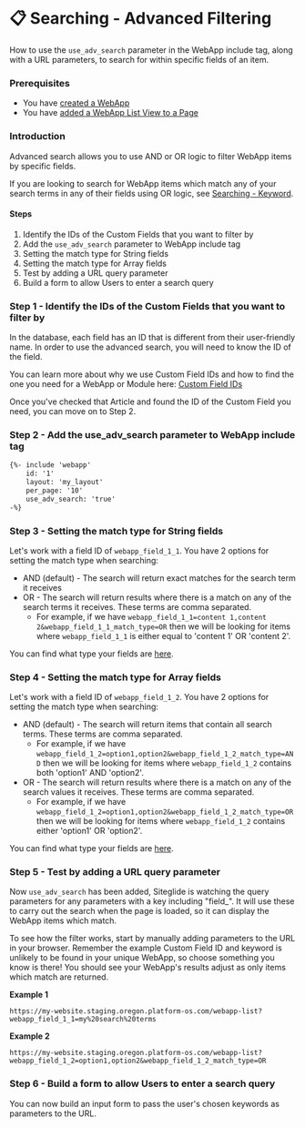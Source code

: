 # 📋 Searching - Advanced Filtering

How to use the `use_adv_search` parameter in the WebApp include tag, along with a URL parameters, to search for within specific fields of an item.

### Prerequisites

* You have [created a WebApp](/webapps/quickstart-webapps.md)
* You have [added a WebApp List View to a Page](/webapps/layouts/webapp-list-layout.md)

### Introduction

Advanced search allows you to use AND or OR logic to filter WebApp items by specific fields.

If you are looking to search for WebApp items which match any of your search terms in any of their fields using OR logic, see [Searching - Keyword](/webapps/go-further-webapps/searching-by-keyword.md).

#### Steps

1. Identify the IDs of the Custom Fields that you want to filter by
2. Add the `use_adv_search` parameter to WebApp include tag
3. Setting the match type for String fields
4. Setting the match type for Array fields
5. Test by adding a URL query parameter
6. Build a form to allow Users to enter a search query

### Step 1 - Identify the IDs of the Custom Fields that you want to filter by

In the database, each field has an ID that is different from their user-friendly name. In order to use the advanced search, you will need to know the ID of the field.

You can learn more about why we use Custom Field IDs and how to find the one you need for a WebApp or Module here: [Custom Field IDs](/developer-tools/configuration/custom_fields.md)

Once you've checked that Article and found the ID of the Custom Field you need, you can move on to Step 2.

### Step 2 - Add the use\_adv\_search parameter to WebApp include tag

```html
{%- include 'webapp'
    id: '1'
    layout: 'my_layout'
    per_page: '10'
    use_adv_search: 'true' 
-%}
```

### Step 3 - Setting the match type for String fields

Let's work with a field ID of `webapp_field_1_1`. You have 2 options for setting the match type when searching:

* AND (default) - The search will return exact matches for the search term it receives
* OR - The search will return results where there is a match on any of the search terms it receives. These terms are comma separated.
  * For example, if we have `webapp_field_1_1=content 1,content 2&webapp_field_1_1_match_type=OR` then we will be looking for items where `webapp_field_1_1` is either equal to 'content 1' OR 'content 2'.

You can find what type your fields are [here](/developer-tools/configuration/field-types.md).

### Step 4 - Setting the match type for Array fields

Let's work with a field ID of `webapp_field_1_2`. You have 2 options for setting the match type when searching:

* AND (default) - The search will return items that contain all search terms. These terms are comma separated.
  * For example, if we have `webapp_field_1_2=option1,option2&webapp_field_1_2_match_type=AND` then we will be looking for items where `webapp_field_1_2` contains both 'option1' AND 'option2'.
* OR - The search will return results where there is a match on any of the search values it receives. These terms are comma separated.
  * For example, if we have `webapp_field_1_2=option1,option2&webapp_field_1_2_match_type=OR` then we will be looking for items where `webapp_field_1_2` contains either 'option1' OR 'option2'.

You can find what type your fields are [here](/developer-tools/configuration/field-types.md).

### Step 5 - Test by adding a URL query parameter

Now `use_adv_search` has been added, Siteglide is watching the query parameters for any parameters with a key including "field\_". It will use these to carry out the search when the page is loaded, so it can display the WebApp items which match.

To see how the filter works, start by manually adding parameters to the URL in your browser. Remember the example Custom Field ID and keyword is unlikely to be found in your unique WebApp, so choose something you know is there! You should see your WebApp's results adjust as only items which match are returned.

**Example 1**

`https://my-website.staging.oregon.platform-os.com/webapp-list?webapp_field_1_1=my%20search%20terms`

**Example 2**

`https://my-website.staging.oregon.platform-os.com/webapp-list?webapp_field_1_2=option1,option2&webapp_field_1_2_match_type=OR`

### Step 6 - Build a form to allow Users to enter a search query

You can now build an input form to pass the user's chosen keywords as parameters to the URL.
